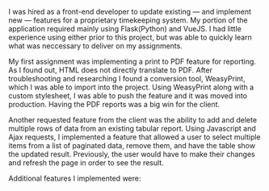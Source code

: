 I was hired as a front-end developer to update existing — and implement new — features for a proprietary timekeeping system. My portion of the application required mainly using Flask(Python) and VueJS. I had little experience using either prior to this project, but was able to quickly learn what was neccessary to deliver on my assignments. 

My first assignment was implementing a print to PDF feature for reporting. As I found out, HTML does not directly translate to PDF. After troubleshooting and researching I found a conversion tool, WeasyPrint, which I was able to import into the project. Using WeasyPrint along with a custom stylesheet, I was able to push the feature and it was moved into production. Having the PDF reports was a big win for the client.

Another requested feature from the client was the ability to add and delete multiple rows of data from an existing tabular report. Using Javascript and Ajax requests, I implemented a feature that allowed a user to select multiple items from a list of paginated data, remove them, and have the table show the updated result. Previously, the user would have to make their changes and refresh the page in order to see the result.

Additional features I implemented were:
